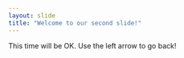 ```yaml
---
layout: slide
title: "Welcome to our second slide!"
---
```

This time will be OK.
Use the left arrow to go back!
